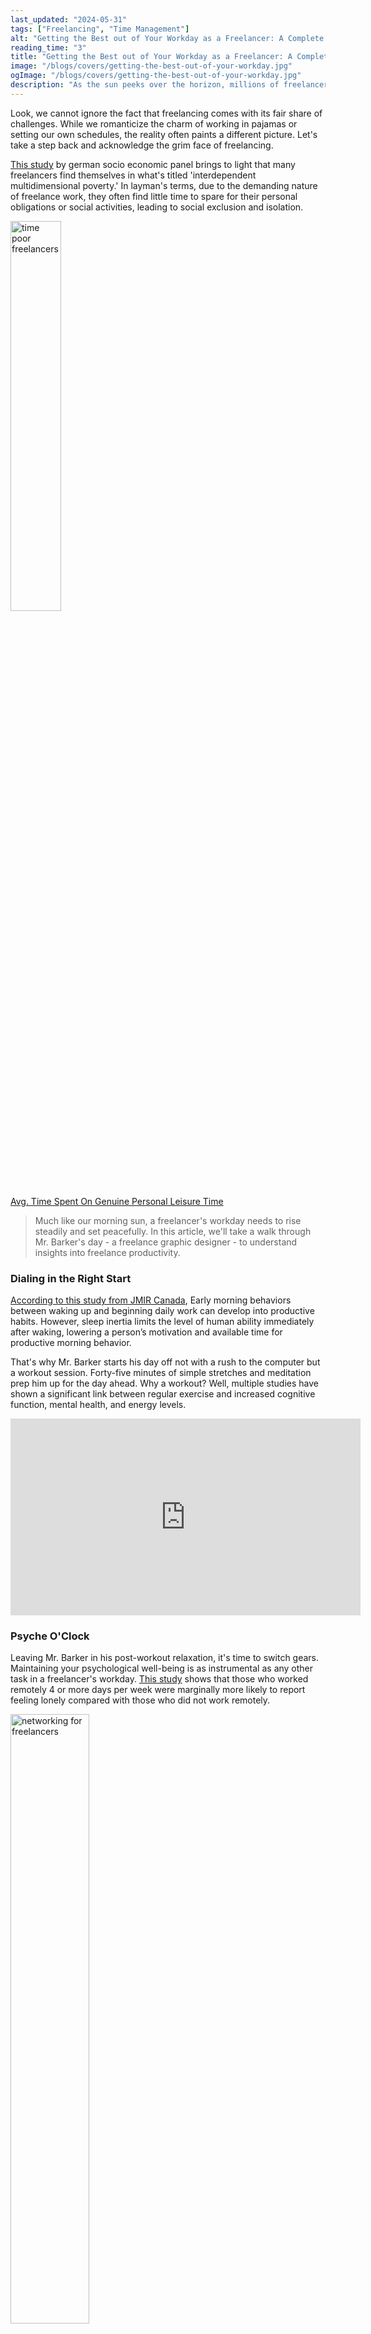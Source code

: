 ```yaml
---
last_updated: "2024-05-31"
tags: ["Freelancing", "Time Management"]
alt: "Getting the Best out of Your Workday as a Freelancer: A Complete Guide"
reading_time: "3"
title: "Getting the Best out of Your Workday as a Freelancer: A Complete Guide"
image: "/blogs/covers/getting-the-best-out-of-your-workday.jpg"
ogImage: "/blogs/covers/getting-the-best-out-of-your-workday.jpg"
description: "As the sun peeks over the horizon, millions of freelancers across the globe kick off their workday. But how many of these freelancers genuinely enjoy their working day? What strategies have they deployed to optimize their productivity? This article will take a walk through Mr. Barker's day - a freelance graphic designer - to understand insights into freelance productivity."
---
```


Look, we cannot ignore the fact that freelancing comes with its fair share of challenges. While we romanticize the charm of working in pajamas or setting our own schedules, the reality often paints a different picture. Let's take a step back and acknowledge the grim face of freelancing.

[This study](https://deliverypdf.ssrn.com/delivery.php?ID=916073065102100065106004004118092007031005031068030005011121066010111067127089124109050018100005055097010095116099090121074004055038014069012115120101018015119019036079067003014074025106076068029023118109072113000010127065079087027113083025066085005&EXT=pdf&INDEX=TRUE) by german socio economic panel brings to light that many freelancers find themselves in what's titled 'interdependent multidimensional poverty.' In layman's terms, due to the demanding nature of freelance work, they often find little time to spare for their personal obligations or social activities, leading to social exclusion and isolation.

<div>
    <div class="flex justify-center">
        <img src="/blogs/extras/time-poor-freelancers.png"  width="40%" alt="time poor freelancers" class="rounded-xl">
    </div>
    <a class="flex justify-center text-sm text-servcy-haze" href="https://deliverypdf.ssrn.com/delivery.php?ID=916073065102100065106004004118092007031005031068030005011121066010111067127089124109050018100005055097010095116099090121074004055038014069012115120101018015119019036079067003014074025106076068029023118109072113000010127065079087027113083025066085005&EXT=pdf&INDEX=TRUE">
        Avg. Time Spent On Genuine Personal Leisure Time
    </a>
</div>

> Much like our morning sun, a freelancer's workday needs to rise steadily and set peacefully. In this article, we'll take a walk through Mr. Barker's day - a freelance graphic designer - to understand insights into freelance productivity.

### Dialing in the Right Start

[According to this study from JMIR Canada](https://www.ncbi.nlm.nih.gov/pmc/articles/PMC9529170/), Early morning behaviors between waking up and beginning daily work can develop into productive habits. However, sleep inertia limits the level of human ability immediately after waking, lowering a person’s motivation and available time for productive morning behavior.

That's why Mr. Barker starts his day off not with a rush to the computer but a workout session. Forty-five minutes of simple stretches and meditation prep him up for the day ahead. Why a workout? Well, multiple studies have shown a significant link between regular exercise and increased cognitive function, mental health, and energy levels.

<div class="flex justify-center">
    <iframe width="560" height="315" src="https://www.youtube.com/embed/SG7n2QiaMB8?si=fS9qIMhoKhGeSek_" title="YouTube video player" frameborder="0" allow="accelerometer; autoplay; clipboard-write; encrypted-media; gyroscope; picture-in-picture; web-share" class="rounded-xl"  referrerpolicy="strict-origin-when-cross-origin" allowfullscreen></iframe>
</div>

### Psyche O'Clock

Leaving Mr. Barker in his post-workout relaxation, it's time to switch gears. Maintaining your psychological well-being is as instrumental as any other task in a freelancer's workday. [This study](https://www.ncbi.nlm.nih.gov/pmc/articles/PMC9425057/) shows that those who worked remotely 4 or more days per week were marginally more likely to report feeling lonely compared with those who did not work remotely.

<div class="flex justify-center">
    <img src="/blogs/covers/networking.jpeg"  width="50%" alt="networking for freelancers" class="rounded-xl my-10">
</div>

1. Idea: A weekly online meet-up or hobby class relevant to freelancing work where like-minded people can interact. This fosters a sense of community.
2. A Seamless Workflow – The Barker way! Our friend Mr. Barker swears by time-blocking – a time management method credited to Benjamin Franklin where your day is divided into blocks of dedicated, focused work.

Mr. Barker's secret to time-blocking? The Pomodoro Technique. It sounds like a fancy pasta dish, but it actually involves 25 minutes of focused work followed by a 5-minute break. This technique helps avoid burnout and increases productivity.

<div class="flex justify-center">
    <img src="/blogs/extras/pomodoro.png"  width="40%" alt="pomodoro for freelancers" class="rounded-xl my-10">
</div>

### Winding Down the Barker Way!

Our journey with Mr. Barker concludes, emphasising that endings are as important as beginnings. Barker takes time before sleep to reflect on his day, expressing gratitude and envisioning the next day's tasks.

According to this [study](https://www.mdpi.com/2071-1050/11/14/3902), three types of gratitude are predictors of job performance and job satisfaction and this relation has been tested in a serial mediation model. This investigation on gratitude has practical implications for the planning of training interventions framed in the positive psychology context.

##

<div>
    <div class="flex justify-center">
        <img src="/blogs/extras/marathon-not-sprint.png"  width="50%" alt="marathon not sprint freelancers" class="rounded-xl">
    </div>
    <div class="flex justify-center text-sm text-servcy-haze">
        Remember - Freelancing is a marathon, not a sprint.
    </div>
</div>

By balancing physical, mental well-being, adopting techniques like time-blocking, and properly winding down, we can ensure higher productivity and a more fulfilling freelance journey. Whether you're a beginner or an experienced freelancer like Mr. Barker, there's always room to get the best out of your workday.
